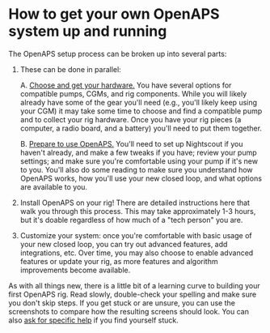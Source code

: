 # How to get your own OpenAPS system up and running

The OpenAPS setup process can be broken up into several parts:

1. These can be done in parallel:

   A. [Choose and get your hardware.](<../Gear Up/index>) You have several options for compatible pumps, CGMs, and rig components. While you will likely already have some of the gear you'll need (e.g., you'll likely keep using your CGM) it may take some time to choose and find a compatible pump and to collect your rig hardware. Once you have your rig pieces (a computer, a radio board, and a battery) you'll need to put them together.

   B. [Prepare to use OpenAPS.](<../While You Wait For Gear/index>) You'll need to set up Nightscout if you haven't already, and make a few tweaks if you have; review your pump settings; and make sure you're comfortable using your pump if it's new to you. You'll also do some reading to make sure you understand how OpenAPS works, how you'll use your new closed loop, and what options are available to you.

2. Install OpenAPS on your rig! There are detailed instructions here that walk you through this process. This may take approximately 1-3 hours, but it's doable regardless of how much of a "tech person" you are.

3. Customize your system: once you're comfortable with basic usage of your new closed loop, you can try out advanced features, add integrations, etc. Over time, you may also choose to enable advanced features or update your rig, as more features and algorithm improvements become available.

As with all things new, there is a little bit of a learning curve to building your first OpenAPS rig.  Read slowly, double-check your spelling and make sure you don't skip steps.  If you get stuck or are unsure, you can use the screenshots to compare how the resulting screens should look. You can also [ask for specific help](<./communication-support-channels>) if you find yourself stuck.
